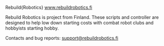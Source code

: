 Rebuild{Robotics}
www.rebuildrobotics.fi

Rebuild Robotics is project from Finland. These scripts and controller are designed to help low down starting costs with combat robot clubs and hobbyists starting hobby.

Contacts and bug reports: support@rebuildrobotics.fi
